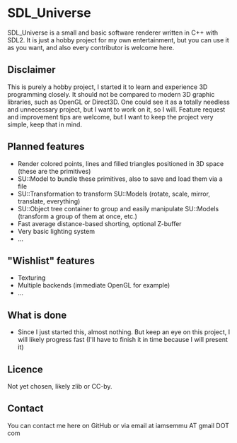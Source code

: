 SDL_Universe
============

SDL_Universe is a small and basic software renderer written in C++ with SDL2. It is just a hobby project for my own entertainment, but you can use it as you want, and also every contributor is welcome here.



Disclaimer
----------

This is purely a hobby project, I started it to learn and experience 3D programming closely. It should not be compared to modern 3D graphic libraries, such as OpenGL or Direct3D. One could see it as a totally needless and unnecessary project, but I want to work on it, so I will. Feature request and improvement tips are welcome, but I want to keep the project very simple, keep that in mind.



Planned features
------------------

* Render colored points, lines and filled triangles positioned in 3D space (these are the primitives)
* SU::Model to bundle these primitives, also to save and load them via a file
* SU::Transformation to transform SU::Models (rotate, scale, mirror, translate, everything)
* SU::Object tree container to group and easily manipulate SU::Models (transform a group of them at once, etc.)
* Fast average distance-based shorting, optional Z-buffer
* Very basic lighting system
* ...



"Wishlist" features
-------------------

* Texturing
* Multiple backends (immediate OpenGL for example)
* ...



What is done
------------
* Since I just started this, almost nothing. But keep an eye on this project, I will likely progress fast (I'll have to finish it in time because I will present it)



Licence
-------

Not yet chosen, likely zlib or CC-by.



Contact
-------
You can contact me here on GitHub or via email at iamsemmu AT gmail DOT com
